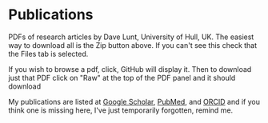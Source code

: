 Publications
============

PDFs of research articles by Dave Lunt, University of Hull, UK.
The easiest way to download all is the Zip button above. If you can't see this check that the Files tab is selected.

If you wish to browse a pdf, click, GitHub will display it. Then to download just that PDF click on "Raw" at the top of the PDF panel and it should download

My publications are listed at [Google Scholar](http://goo.gl/BFPLWT), [PubMed](http://1.usa.gov/18SeVwS), and [ORCID](http://orcid.org/0000-0002-9000-7470) and if you think one is missing here, I've just temporarily forgotten, remind me.
